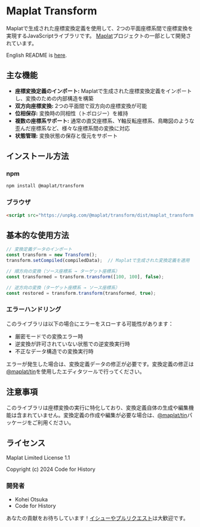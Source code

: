 # Maplat Transform

Maplatで生成された座標変換定義を使用して、2つの平面座標系間で座標変換を実現するJavaScriptライブラリです。
[Maplat](https://github.com/code4history/Maplat/)プロジェクトの一部として開発されています。

English README is [here](./README.md).

## 主な機能

- **座標変換定義のインポート:** Maplatで生成された座標変換定義をインポートし、変換のための内部構造を構築
- **双方向座標変換:** 2つの平面間で双方向の座標変換が可能
- **位相保存:** 変換時の同相性（トポロジー）を維持
- **複数の座標系サポート:** 通常の直交座標系、Y軸反転座標系、鳥瞰図のような歪んだ座標系など、様々な座標系間の変換に対応
- **状態管理:** 変換状態の保存と復元をサポート

## インストール方法

### npm

```sh
npm install @maplat/transform
```

### ブラウザ

```html
<script src="https://unpkg.com/@maplat/transform/dist/maplat_transform.umd.js"></script>
```

## 基本的な使用方法

```javascript
// 変換定義データのインポート
const transform = new Transform();
transform.setCompiled(compiledData);  // Maplatで生成された変換定義を適用

// 順方向の変換（ソース座標系 → ターゲット座標系）
const transformed = transform.transform([100, 100], false);

// 逆方向の変換（ターゲット座標系 → ソース座標系）
const restored = transform.transform(transformed, true);
```

### エラーハンドリング

このライブラリは以下の場合にエラーをスローする可能性があります：

- 厳密モードでの変換エラー時
- 逆変換が許可されていない状態での逆変換実行時
- 不正なデータ構造での変換実行時

エラーが発生した場合は、変換定義データの修正が必要です。変換定義の修正は[@maplat/tin](https://github.com/code4history/MaplatTin/)を使用したエディタツールで行ってください。

## 注意事項

このライブラリは座標変換の実行に特化しており、変換定義自体の生成や編集機能は含まれていません。変換定義の作成や編集が必要な場合は、[@maplat/tin](https://github.com/code4history/MaplatTin/)パッケージをご利用ください。

## ライセンス

Maplat Limited License 1.1

Copyright (c) 2024 Code for History

### 開発者

- Kohei Otsuka
- Code for History

あなたの貢献をお待ちしています！[イシューやプルリクエスト](https://github.com/code4history/MaplatTransform/issues)は大歓迎です。